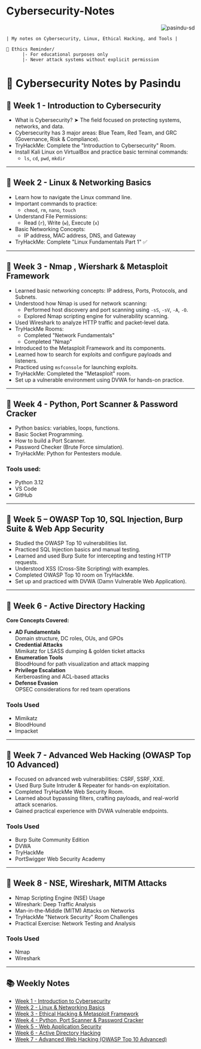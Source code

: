 # Cybersecurity-Notes 
<p align="right">
  <img src="https://img.shields.io/badge/License-CC%20BY%204.0-lightgrey.svg" alt="pasindu-sd" />
</p>

    | My notes on Cybersecurity, Linux, Ethical Hacking, and Tools |
    
    🔐 Ethics Reminder/
          |- For educational purposes only 
          |- Never attack systems without explicit permission

# 🔐 Cybersecurity Notes by Pasindu

## 📅 Week 1 - Introduction to Cybersecurity

- What is Cybersecurity? ➤ The field focused on protecting systems, networks, and data.
- Cybersecurity has 3 major areas: Blue Team, Red Team, and GRC (Governance, Risk & Compliance).
- TryHackMe: Complete the "Introduction to Cybersecurity" Room.
- Install Kali Linux on VirtualBox and practice basic terminal commands:
  - `ls`, `cd`, `pwd`, `mkdir`

---

## 📅 Week 2 - Linux & Networking Basics

- Learn how to navigate the Linux command line.
- Important commands to practice:
  - `chmod`, `rm`, `nano`, `touch`
- Understand File Permissions:
  - Read (`r`), Write (`w`), Execute (`x`)
- Basic Networking Concepts:
  - IP address, MAC address, DNS, and Gateway
- TryHackMe: Complete "Linux Fundamentals Part 1" ✅

---

## 📅 Week 3 - Nmap , Wiershark & Metasploit Framework

- Learned basic networking concepts: IP address, Ports, Protocols, and Subnets.
- Understood how Nmap is used for network scanning:
  - Performed host discovery and port scanning using `-sS`, `-sV`, `-A`, `-O`.
  - Explored Nmap scripting engine for vulnerability scanning.
- Used Wireshark to analyze HTTP traffic and packet-level data.
- TryHackMe Rooms:
  - Completed "Network Fundamentals"
  - Completed "Nmap"
- Introduced to the Metasploit Framework and its components.
- Learned how to search for exploits and configure payloads and listeners.
- Practiced using `msfconsole` for launching exploits.
- TryHackMe: Completed the "Metasploit" room.
- Set up a vulnerable environment using DVWA for hands-on practice.

---

## 📅 Week 4 - Python, Port Scanner & Password Cracker

- Python basics: variables, loops, functions.
- Basic Socket Programming.
- How to build a Port Scanner.
- Password Checker (Brute Force simulation).
- TryHackMe: Python for Pentesters module.

### Tools used:
- Python 3.12
- VS Code
- GitHub

---

## 📅 Week 5 – OWASP Top 10, SQL Injection, Burp Suite & Web App Security

- Studied the OWASP Top 10 vulnerabilities list.
- Practiced SQL Injection basics and manual testing.
- Learned and used Burp Suite for intercepting and testing HTTP requests.
- Understood XSS (Cross-Site Scripting) with examples.
- Completed OWASP Top 10 room on TryHackMe.
- Set up and practiced with DVWA (Damn Vulnerable Web Application).

---

## 📅 Week 6 -   Active Directory Hacking
**Core Concepts Covered:**
- **AD Fundamentals**  
  Domain structure, DC roles, OUs, and GPOs
- **Credential Attacks**  
  Mimikatz for LSASS dumping & golden ticket attacks
- **Enumeration Tools**  
  BloodHound for path visualization and attack mapping
- **Privilege Escalation**  
  Kerberoasting and ACL-based attacks
- **Defense Evasion**  
  OPSEC considerations for red team operations

### Tools Used
- Mimikatz
- BloodHound
- Impacket

---

## 📅 Week 7 - Advanced Web Hacking (OWASP Top 10 Advanced)
- Focused on advanced web vulnerabilities: CSRF, SSRF, XXE.
- Used Burp Suite Intruder & Repeater for hands-on exploitation.
- Completed TryHackMe Web Security Room.
- Learned about bypassing filters, crafting payloads, and real-world attack scenarios.
- Gained practical experience with DVWA vulnerable endpoints.

### Tools Used
- Burp Suite Community Edition
- DVWA
- TryHackMe
- PortSwigger Web Security Academy

---

## 📅 Week 8 - NSE, Wireshark, MITM Attacks
- Nmap Scripting Engine (NSE) Usage
- Wireshark: Deep Traffic Analysis
- Man-in-the-Middle (MITM) Attacks on Networks
- TryHackMe "Network Security" Room Challenges
- Practical Exercise: Network Testing and Analysis

### Tools Used
- Nmap
- Wireshark

---

## 📚 Weekly Notes
- [Week 1 - Introduction to Cybersecurity](week-01.md)
- [Week 2 - Linux & Networking Basics](week-02.md)
- [Week 3 - Ethical Hacking & Metasploit Framework](week-03.md)
- [Week 4 - Python, Port Scanner & Password Cracker](week-04.md)
- [Week 5 - Web Application Security](week-05.md)
- [Week 6 - Active Directory Hacking](week-06.md)
- [Week 7 - Advanced Web Hacking (OWASP Top 10 Advanced)](week-07.md)

